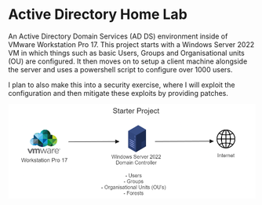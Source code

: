 # Active Directory Home Lab

An Active Directory Domain Services (AD DS) environment inside of VMware Workstation Pro 17.
This project starts with a Windows Server 2022 VM in which things such as basic Users, Groups and Organisational units (OU) are configured.
It then moves on to setup a client machine alongside the server and uses a powershell script to configure over 1000 users.

I plan to also make this into a security exercise, where I will exploit the configuration and then mitigate these exploits by providing patches.

![Starter Project Diagram](./assets/starter_project_diagram.png)

